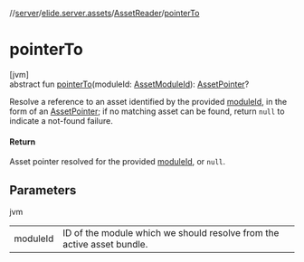 //[server](../../../index.md)/[elide.server.assets](../index.md)/[AssetReader](index.md)/[pointerTo](pointer-to.md)

# pointerTo

[jvm]\
abstract fun [pointerTo](pointer-to.md)(moduleId: [AssetModuleId](../../elide.server/index.md#-803173189%2FClasslikes%2F-1343588467)): [AssetPointer](../-asset-pointer/index.md)?

Resolve a reference to an asset identified by the provided [moduleId](pointer-to.md), in the form of an [AssetPointer](../-asset-pointer/index.md); if no matching asset can be found, return `null` to indicate a not-found failure.

#### Return

Asset pointer resolved for the provided [moduleId](pointer-to.md), or `null`.

## Parameters

jvm

| | |
|---|---|
| moduleId | ID of the module which we should resolve from the active asset bundle. |
